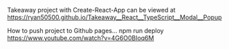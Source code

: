 Takeaway project with Create-React-App can be viewed at  https://ryan50500.github.io/Takeaway__React__TypeScript__Modal__Popup

How to push project to Github pages...
npm run deploy
https://www.youtube.com/watch?v=4G6O0BIoq6M
